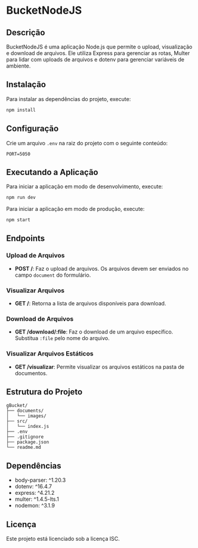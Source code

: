 # BucketNodeJS

## Descrição
BucketNodeJS é uma aplicação Node.js que permite o upload, visualização e download de arquivos. Ele utiliza Express para gerenciar as rotas, Multer para lidar com uploads de arquivos e dotenv para gerenciar variáveis de ambiente.

## Instalação
Para instalar as dependências do projeto, execute:
```bash
npm install
```

## Configuração
Crie um arquivo `.env` na raiz do projeto com o seguinte conteúdo:
```properties
PORT=5050
```

## Executando a Aplicação
Para iniciar a aplicação em modo de desenvolvimento, execute:
```bash
npm run dev
```
Para iniciar a aplicação em modo de produção, execute:
```bash
npm start
```

## Endpoints
### Upload de Arquivos
- **POST /**: Faz o upload de arquivos. Os arquivos devem ser enviados no campo `document` do formulário.

### Visualizar Arquivos
- **GET /**: Retorna a lista de arquivos disponíveis para download.

### Download de Arquivos
- **GET /download/:file**: Faz o download de um arquivo específico. Substitua `:file` pelo nome do arquivo.

### Visualizar Arquivos Estáticos
- **GET /visualizar**: Permite visualizar os arquivos estáticos na pasta de documentos.

## Estrutura do Projeto
```
gBucket/
├── documents/
│   └── images/
├── src/
│   └── index.js
├── .env
├── .gitignore
├── package.json
└── readme.md
```

## Dependências
- body-parser: ^1.20.3
- dotenv: ^16.4.7
- express: ^4.21.2
- multer: ^1.4.5-lts.1
- nodemon: ^3.1.9

## Licença
Este projeto está licenciado sob a licença ISC.
